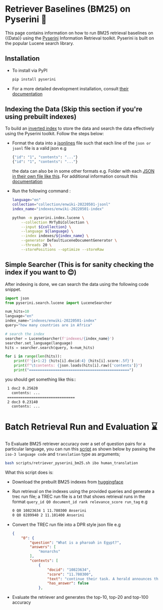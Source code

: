 # Retriever Baselines (BM25) on Pyserini 🦆

This page contains information on how to run BM25 retrieval baselines on {{Data}} using the [Pyserini](https://github.com/castorini/pyserini) Information Retrieval toolkit. Pyserini is built on the popular Lucene search library.

## Installation

- To install via PyPI

    ```bash
    pip install pyserini
    ```
- For a more detailed development installation, consult [their documentation](https://github.com/castorini/pyserini/blob/master/docs/installation.md)

## Indexing the Data (Skip this section if you're using prebuilt indexes)

To build an [inverted index](https://nlp.stanford.edu/IR-book/html/htmledition/a-first-take-at-building-an-inverted-index-1.html) to store the data and search the data effectively using the Pyserini toolkit. Follow the steps below:

- Format the data into a [jsonlines](https://jsonlines.org/) file such that each line of the `json or jsonl` file is a valid json e.g
    
    ```bash
    {"id": "1", "contents": "..."}
    {"id": "1", "contents": "..."}
    ```

    the data can also be in some other formats e.g. Folder with each [JSON in their own file like this](https://github.com/castorini/pyserini/blob/master/tests/resources/sample_collection_json).
    For additional information consult this [documentation](https://github.com/castorini/pyserini#how-do-i-index-and-search-my-own-documents)

- Run the following command :
    
    ```bash
    language="en"
    collection="collection/enwiki-20220501-jsonl"
    index_name="indexes/enwiki-20220501-index"

    python -m pyserini.index.lucene \
        --collection MrTyDiCollection \
        --input ${collection} \
        --language ${language} \
        --index indexes/${index_name} \
        --generator DefaultLuceneDocumentGenerator \
        --threads 20 \
        --storePositions --optimize --storeRaw
    ```

## Simple Searcher (This is for sanity checking the index if you want to 😊)

After indexing is done, we can search the data using the following code snippet.

```python
import json
from pyserini.search.lucene import LuceneSearcher

num_hits=10
language="en"
index_name="indexes/enwiki-20220501-index"
query="how many countries are in Africa"

# search the index
searcher = LuceneSearcher(f'indexes/{index_name}')
searcher.set_language(language)
hits = searcher.search(query, k=num_hits)

for i in range(len(hits)):
    print(f'{i+1:2} {hits[i].docid:4} {hits[i].score:.5f}')
    print(f"\tcontents: {json.loads(hits[i].raw)['contents']}")
    print("==============================================")
```

you should get something like this::

```bash
 1 doc2 0.25620
   contents: ...
 ===============================
 2 doc3 0.23140
   contents: ...
```

# Batch Retrieval Run and Evaluation ⌛️

To Evaluate BM25 retriever accuracy over a set of question pairs for a particular language, you can run this [script](scripts/retriever_pyserini_bm25.sh) as shown below by passing the `iso-3 language code` and `translation` type as arguments;

```bash
bash scripts/retriever_pyserini_bm25.sh ibo human_translation
```

What this script does is:

- Download the prebuilt BM25 indexes from [huggingface](https://huggingface.co/datasets/ToluClassics/masakhane-xqa-prebuilt-sparse-indexes)
- Run retrieval on the indexes using the provided queries and generate a trec run file; a TREC run file is a txt that shows retrieval runs in the format `query_id Q0 document_id rank relevance_score run_tag` e.g

    ```txt
    0 Q0 10823634 1 11.780300 Anserini
    0 Q0 8289940 2 11.101400 Anserini
    ```
- Convert the TREC run file into a DPR style json file e.g

    ```json
    {
        "0": {
            "question": "What is a pharoah in Egypt?",
            "answers": [
                "monarchs"
            ],
            "contexts": [
                {
                    "docid": "10823634",
                    "score": "11.780300",
                    "text": "continue their task. A herald announces the procession of Pharaoh Ramesses II, forcing the slaves to kneel before him. During the procession a slave collasped in exhaustion, resulting the exhausted slave crushed to death on Pharoah's orders, which Miriam witnessed in horror. And as the procession leaves, Miriam cried to God to send the Deliverer to liberate them. After the devastating Plagues of Egypt, Moses, along with his brother Aaron, stood before Pharoah. Since the plagues convince him to let his people go, what they expected, but instead Ramesses orders that more work would be laid on them. Moses ",
                    "has_answer": false
                },
    ```
- Evaluate the retriever and generates the top-10, top-20 and top-100 accuracy

